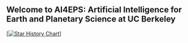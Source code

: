 ## Welcome to AI4EPS: Artificial Intelligence for Earth and Planetary Science at UC Berkeley

[[![Star History Chart](https://api.star-history.com/svg?repos=AI4EPS/QuakeFlow,AI4EPS/PhaseNet,AI4EPS/GaMMA,AI4EPS/DeepDenoiser,AI4EPS/homepage,kailaix/ADSeismic.jl,smousavi05/STEAD,smousavi05/EQTransformer,Dal-mzhang/LOC-FLOW&type=Date)](https://star-history.com/#AI4EPS/QuakeFlow&AI4EPS/PhaseNet&AI4EPS/GaMMA&AI4EPS/DeepDenoiser&AI4EPS/homepage&kailaix/ADSeismic.jl&smousavi05/STEAD&smousavi05/EQTransformer&Dal-mzhang/LOC-FLOW&Date)]

